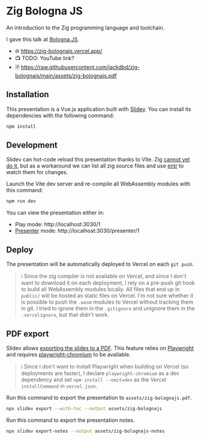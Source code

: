 # Zig Bologna JS

An introduction to the Zig programming language and toolchain.

I gave this talk at [Bologna JS](https://www.bolognajs.com/).

- 🌐 https://zig-bolognajs.vercel.app/
- 📺 TODO: YouTube link?
- 🗎 https://raw.githubusercontent.com/jackdbd/zig-bolognajs/main/assets/zig-bolognajs.pdf

## Installation

This presentation is a Vue.js application built with [Slidev](https://sli.dev/). You can install its dependencies with the following command:

```sh
npm install
```

## Development

Slidev can hot-code reload this presentation thanks to Vite. Zig [cannot yet do it](https://github.com/ziglang/zig/issues/68), but as a workaround we can list all zig source files and use [entr](https://github.com/eradman/entr) to watch them for changes.

Launch the Vite dev server and re-compile all WebAssembly modules with this command:

```sh
npm run dev
```

You can view the presentation either in:

- Play mode: http://localhost:3030/1
- [Presenter](https://sli.dev/guide/presenter-mode.html) mode: http://localhost:3030/presenter/1

## Deploy

The presentation will be automatically deployed to Vercel on each `git push`.

> :information_source: Since the zig compiler is not available on Vercel, and since I don't want to download it on each deployment, I rely on a pre-push git hook to build all WebAssembly modules locally. All files that end up in `public/` will be hosted as static files on Vercel. I'm not sure whether it is possible to push the `.wasm` modules to Vercel without tracking them in git. I tried to ignore them in the `.gitignore` and unignore them in the `.vercelignore`, but that didn't work.

## PDF export

Slidev allows [exporting the slides to a PDF](https://sli.dev/guide/exporting.html#pdf). This feature relies on [Playwright](https://playwright.dev/) and requires [playwright-chromium](https://www.npmjs.com/package/playwright-chromium) to be available.

> :information_source: Since I don't want to install Playwright when building on Vercel (so deployments are faster), I declare `playwright-chromium` as a dev dependency and set `npm install --omit=dev` as the Vercel `installCommand` in `vercel.json`.

Run this command to export the presentation to `assets/zig-bolognajs.pdf`.

```sh
npx slidev export --with-toc --output assets/zig-bolognajs
```

Run this command to export the presentation notes.

```sh
npx slidev export-notes --output assets/zig-bolognajs-notes
```

